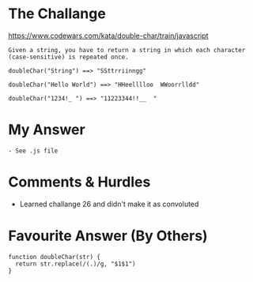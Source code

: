 # The Challange

https://www.codewars.com/kata/double-char/train/javascript

```
Given a string, you have to return a string in which each character (case-sensitive) is repeated once.

doubleChar("String") ==> "SSttrriinngg"

doubleChar("Hello World") ==> "HHeelllloo  WWoorrlldd"

doubleChar("1234!_ ") ==> "11223344!!__  "
```

# My Answer

```
- See .js file
```

# Comments & Hurdles

- Learned challange 26 and didn't make it as convoluted

# Favourite Answer (By Others)

```
function doubleChar(str) {
  return str.replace(/(.)/g, "$1$1")
}
```
